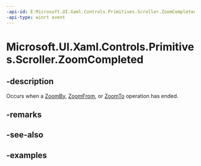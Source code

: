 ```yaml
---
-api-id: E:Microsoft.UI.Xaml.Controls.Primitives.Scroller.ZoomCompleted
-api-type: winrt event
---
```


# Microsoft.UI.Xaml.Controls.Primitives.Scroller.ZoomCompleted

<!--
public event Windows.Foundation.TypedEventHandler<Microsoft.UI.Xaml.Controls.Primitives.Scroller,Microsoft.UI.Xaml.Controls.ZoomCompletedEventArgs> ZoomCompleted;
-->

## -description

Occurs when a [ZoomBy](/uwp/api/microsoft.ui.xaml.controls.primitives.scroller.zoomby), [ZoomFrom](scroller_zoomfrom_494624103.md), or [ZoomTo](/uwp/api/microsoft.ui.xaml.controls.primitives.scroller.zoomto) operation has ended.

## -remarks

## -see-also

## -examples

